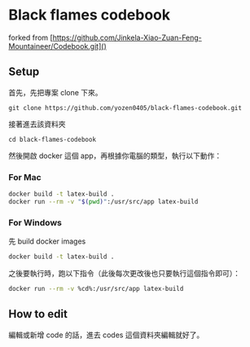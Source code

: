 # Black flames codebook

forked from [https://github.com/Jinkela-Xiao-Zuan-Feng-Mountaineer/Codebook.git]()

## Setup

首先，先把專案 clone 下來。

```terminal
git clone https://github.com/yozen0405/black-flames-codebook.git
```

接著進去該資料夾

```
cd black-flames-codebook
```

然後開啟 docker 這個 app，再根據你電腦的類型，執行以下動作：

### For Mac

```bash
docker build -t latex-build .
docker run --rm -v "$(pwd)":/usr/src/app latex-build
```

### For Windows

先 build docker images

```bash
docker build -t latex-build .
```

之後要執行時，跑以下指令（此後每次更改後也只要執行這個指令即可）：

```bash
docker run --rm -v %cd%:/usr/src/app latex-build
```

## How to edit

編輯或新增 code 的話，進去 codes 這個資料夾編輯就好了。